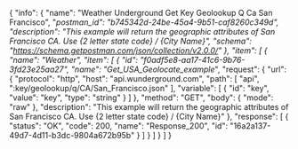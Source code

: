 {
  "info": {
    "name": "Weather Underground Get Key Geolookup Q Ca San Francisco",
    "_postman_id": "b745342d-24be-45a4-9b51-caf8260c349d",
    "description": "This example will return the geographic attributes of San Francisco CA.    Use {2 letter state code} /    {City Name}",
    "schema": "https://schema.getpostman.com/json/collection/v2.0.0/"
  },
  "item": [
    {
      "name": "Weather",
      "item": [
        {
          "id": "f0adf5e8-aa17-41c6-9b76-3fd23e25aa27",
          "name": "Get_USA_Geolocate_example_",
          "request": {
            "url": {
              "protocol": "http",
              "host": "api.wunderground.com",
              "path": [
                "api",
                ":key/geolookup/q/CA/San_Francisco.json"
              ],
              "variable": [
                {
                  "id": "key",
                  "value": "key",
                  "type": "string"
                }
              ]
            },
            "method": "GET",
            "body": {
              "mode": "raw"
            },
            "description": "This example will return the geographic attributes of San Francisco CA.    Use {2 letter state code} /    {City Name}"
          },
          "response": [
            {
              "status": "OK",
              "code": 200,
              "name": "Response_200",
              "id": "16a2a137-49d7-4d11-b3dc-9804a672b95b"
            }
          ]
        }
      ]
    }
  ]
}